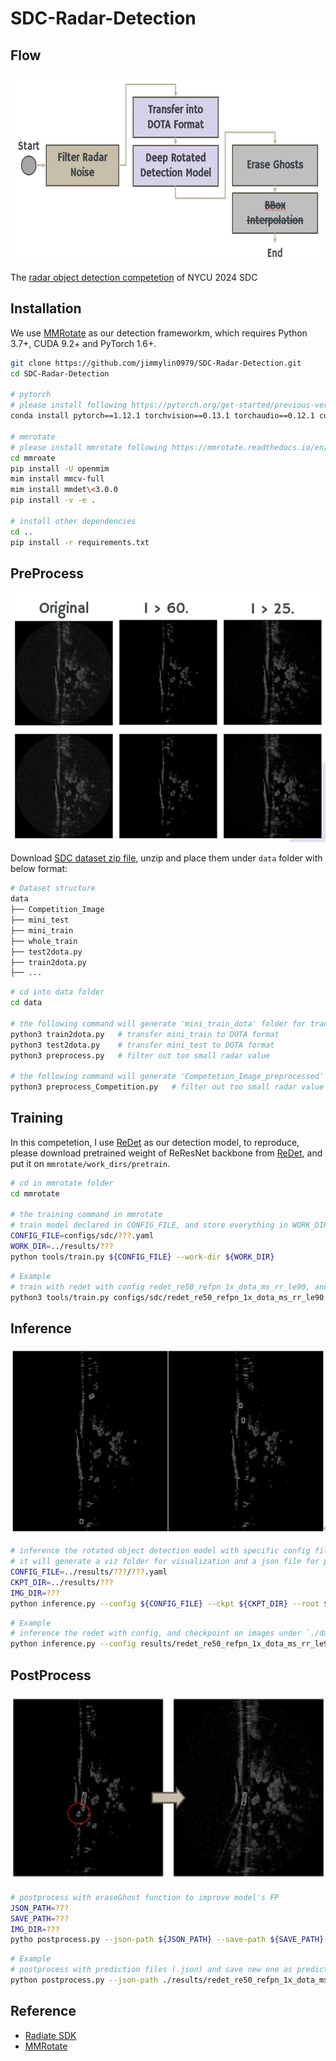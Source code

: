 # SDC-Radar-Detection

## Flow

<div align=center>
<img src="./imgs/fig_flowChart.jpg" width=600 height=300>
</div>

The [radar object detection competetion](https://hackmd.io/@o9u3GdlgQHek0bP3DEeBIA/B1f89FlmT) of NYCU 2024 SDC

## Installation

We use [MMRotate](https://github.com/open-mmlab/mmrotate) as our detection frameworkm, which requires Python 3.7+, CUDA 9.2+ and PyTorch 1.6+.

```bash
git clone https://github.com/jimmylin0979/SDC-Radar-Detection.git
cd SDC-Radar-Detection

# pytorch
# please install following https://pytorch.org/get-started/previous-versions/
conda install pytorch==1.12.1 torchvision==0.13.1 torchaudio==0.12.1 cudatoolkit=11.3 -c pytorch

# mmrotate
# please install mmrotate following https://mmrotate.readthedocs.io/en/latest/install.html#installation
cd mmroate 
pip install -U openmim
mim install mmcv-full
mim install mmdet\<3.0.0
pip install -v -e .

# install other dependencies
cd ..
pip install -r requirements.txt
```

## PreProcess

<div align=center>
<img src="./imgs/fig_preProcess.jpg" width=600 height=400>
</div>

Download [SDC dataset zip file](https://drive.google.com/drive/folders/1t8mpGl98o3kfc4nDWA7MC_ahNk8Kl_SG), unzip and place them under `data` folder with below format:
```bash
# Dataset structure 
data
├── Competition_Image
├── mini_test
├── mini_train
├── whole_train
├── test2dota.py
├── train2dota.py
├── ...
```

```bash
# cd into data folder
cd data

# the following command will generate 'mini_train_dota' folder for transfered dataset
python3 train2dota.py   # transfer mini_train to DOTA format
python3 test2dota.py    # transfer mini_test to DOTA format
python3 preprocess.py   # filter out too small radar value 

# the following command will generate 'Competetion_Image_preprocessed'
python3 preprocess_Competition.py   # filter out too small radar value for competition image
```

## Training

In this competetion, I use [ReDet](https://github.com/open-mmlab/mmrotate/tree/main/configs/redet) as our detection model, to reproduce, please download pretrained weight of ReResNet backbone from [ReDet](https://github.com/csuhan/ReDet), and put it on `mmrotate/work_dirs/pretrain`.

```bash
# cd in mmrotate folder
cd mmrotate

# the training command in mmrotate
# train model declared in CONFIG_FILE, and store everything in WORK_DIR
CONFIG_FILE=configs/sdc/???.yaml
WORK_DIR=../results/???
python tools/train.py ${CONFIG_FILE} --work-dir ${WORK_DIR}
```

```bash
# Example
# train with redet with config redet_re50_refpn_1x_dota_ms_rr_le90, and store the checkpoint into work dir
python3 tools/train.py configs/sdc/redet_re50_refpn_1x_dota_ms_rr_le90.py --work-dir ../results/redet_re50_refpn_1x_dota_ms_rr_le90
```

## Inference

<div align=center>
<img src="./imgs/fig_prediction.jpg" width=600 height=300>
</div>

```bash
# inference the rotated object detection model with specific config files, checkpoint path and image root
# it will generate a viz folder for visualization and a json file for predictions
CONFIG_FILE=../results/???/???.yaml
CKPT_DIR=../results/???
IMG_DIR=???
python inference.py --config ${CONFIG_FILE} --ckpt ${CKPT_DIR} --root ${IMG_DIR}
```

```bash
# Example
# inference the redet with config, and checkpoint on images under `./data/Competetion_Image_preprocessed` folder
python inference.py --config results/redet_re50_refpn_1x_dota_ms_rr_le90_batch2/redet_re50_refpn_1x_dota_ms_rr_le90.py --ckpt results/redet_re50_refpn_1x_dota_ms_rr_le90_batch2/latest.pth --root ./data/Competetion_Image_preprocessed
```

## PostProcess

<div align=center>
<img src="./imgs/fig_postprocess.jpg" width=600 height=300>
</div>

```bash
# postprocess with eraseGhost function to improve model's FP
JSON_PATH=???
SAVE_PATH=???
IMG_DIR=???
pytho postprocess.py --json-path ${JSON_PATH} --save-path ${SAVE_PATH} --root-image ${IMG_DIR}
```

```bash
# Example 
# postprocess with prediction files (.json) and save new one as predictions.json, with provided root image dir for visualization 
python postprocess.py --json-path ./results/redet_re50_refpn_1x_dota_ms_rr_le90/rotated_redet_re50_refpn_1x_dota_ms_rr_le90.json --save-path predictions.json --root-image ./data/Competition_Image_preprocessed
```

## Reference

+ [Radiate SDK](https://github.com/marcelsheeny/radiate_sdk)
+ [MMRotate](https://github.com/open-mmlab/mmrotate)
